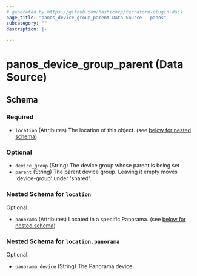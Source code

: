 ```yaml
---
# generated by https://github.com/hashicorp/terraform-plugin-docs
page_title: "panos_device_group_parent Data Source - panos"
subcategory: ""
description: |-
  
---
```


# panos_device_group_parent (Data Source)





<!-- schema generated by tfplugindocs -->
## Schema

### Required

- `location` (Attributes) The location of this object. (see [below for nested schema](#nestedatt--location))

### Optional

- `device_group` (String) The device group whose parent is being set
- `parent` (String) The parent device group. Leaving it empty moves 'device-group' under 'shared'.

<a id="nestedatt--location"></a>
### Nested Schema for `location`

Optional:

- `panorama` (Attributes) Located in a specific Panorama. (see [below for nested schema](#nestedatt--location--panorama))

<a id="nestedatt--location--panorama"></a>
### Nested Schema for `location.panorama`

Optional:

- `panorama_device` (String) The Panorama device.
